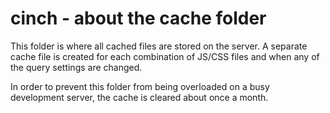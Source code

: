 cinch - about the cache folder
==============================

This folder is where all cached files are stored on the server. A separate cache file is created for each combination of JS/CSS files and when any of the query settings are changed.

In order to prevent this folder from being overloaded on a busy development server, the cache is cleared about once a month.